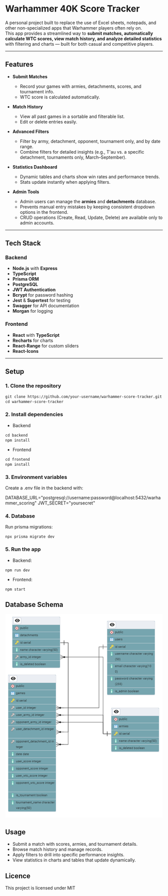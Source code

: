 # Warhammer 40K Score Tracker

A personal project built to replace the use of Excel sheets, notepads, and other non-specialized apps that Warhammer players often rely on.  
This app provides a streamlined way to **submit matches, automatically calculate WTC scores, view match history, and analyze detailed statistics** with filtering and charts — built for both casual and competitive players.  

---

## Features

- **Submit Matches**  
  - Record your games with armies, detachments, scores, and tournament info.  
  - WTC score is calculated automatically.  

- **Match History**  
  - View all past games in a sortable and filterable list.  
  - Edit or delete entries easily.  

- **Advanced Filters**  
  - Filter by army, detachment, opponent, tournament only, and by date range.  
  - Combine filters for detailed insights (e.g., T'au vs. a specific detachment, tournaments only, March–September).  

- **Statistics Dashboard**  
  - Dynamic tables and charts show win rates and performance trends.  
  - Stats update instantly when applying filters.
 
- **Admin Tools**  
  - Admin users can manage the **armies** and **detachments** database.  
  - Prevents manual entry mistakes by keeping consistent dropdown options in the frontend.  
  - CRUD operations (Create, Read, Update, Delete) are available only to admin accounts.  

---

## Tech Stack

### Backend
- **Node.js** with **Express**
- **TypeScript**
- **Prisma ORM**
- **PostgreSQL**
- **JWT Authentication**
- **Bcrypt** for password hashing
- **Jest** & **Supertest** for testing
- **Swagger** for API documentation
- **Morgan** for logging

### Frontend
- **React** with **TypeScript**
- **Recharts** for charts
- **React-Range** for custom sliders
- **React-Icons**

---

## Setup

### 1. Clone the repository

```
git clone https://github.com/your-username/warhammer-score-tracker.git
cd warhammer-score-tracker
```

### 2. Install dependencies

- Backend
```
cd backend
npm install
```
- Frontend
```
cd frontend
npm install
```

### 3. Environment variables

Create a .env file in the backend with:

DATABASE_URL="postgresql://username:password@localhost:5432/warhammer_scoring"
JWT_SECRET="yoursecret"

### 4. Database

Run prisma migrations:
```
npx prisma migrate dev
```

### 5. Run the app

- Backend:
```
npm run dev
```
- Frontend: 
```
npm start
```

## Database Schema

![Database Schema](./warhammer-scoring-frontend/src/assets/Warhammer-scoring-tracker-schema.png)

## Usage

- Submit a match with scores, armies, and tournament details.
- Browse match history and manage records.
- Apply filters to drill into specific performance insights.
- View statistics in charts and tables that update dynamically.

## Licence

This project is licensed under MIT


































